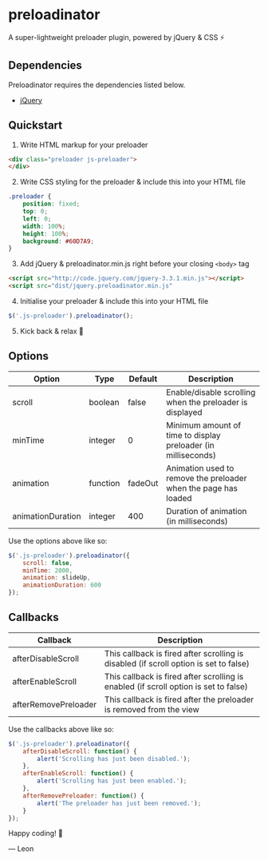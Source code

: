 # preloadinator
A super-lightweight preloader plugin, powered by jQuery &amp; CSS :zap:


## Dependencies
Preloadinator requires the dependencies listed below.

- [jQuery](https://jquery.com/)

## Quickstart

1. Write HTML markup for your preloader

```html
<div class="preloader js-preloader">
</div>
```

2. Write CSS styling for the preloader & include this into your HTML file

```css
.preloader {
	position: fixed;
	top: 0;
	left: 0;
	width: 100%;
	height: 100%;
	background: #60D7A9;
}
```

3. Add jQuery & preloadinator.min.js right before your closing ```<body>``` tag

```html
<script src="http://code.jquery.com/jquery-3.3.1.min.js"></script>
<script src="dist/jquery.preloadinator.min.js"
```

4. Initialise your preloader & include this into your HTML file

```javascript
$('.js-preloader').preloadinator();
```

5. Kick back & relax :beer:

## Options

| Option            | Type     | Default | Description                                                     |
|-------------------|----------|---------|-----------------------------------------------------------------|
| scroll            | boolean  | false   | Enable/disable scrolling when the preloader is displayed        |
| minTime           | integer  | 0       | Minimum amount of time to display preloader (in milliseconds)   |
| animation         | function | fadeOut | Animation used to remove the preloader when the page has loaded |
| animationDuration | integer  | 400     | Duration of animation (in milliseconds)                         |

Use the options above like so:

```javascript
$('.js-preloader').preloadinator({
	scroll: false,
	minTime: 2000,
	animation: slideUp,
	animationDuration: 600
});
```

## Callbacks

| Callback             | Description                                                                           |
|----------------------|---------------------------------------------------------------------------------------|
| afterDisableScroll   | This callback is fired after scrolling is disabled (if scroll option is set to false) |
| afterEnableScroll    | This callback is fired after scrolling is enabled (if scroll option is set to false)  |
| afterRemovePreloader | This callback is fired after the preloader is removed from the view                   | 

Use the callbacks above like so:

```javascript
$('.js-preloader').preloadinator({
	afterDisableScroll: function() {
		alert('Scrolling has just been disabled.');
	},
	afterEnableScroll: function() {
		alert('Scrolling has just been enabled.');
	},
	afterRemovePreloader: function() {
		alert('The preloader has just been removed.');
	}
});
```                  



Happy coding! 🤖

&mdash; Leon